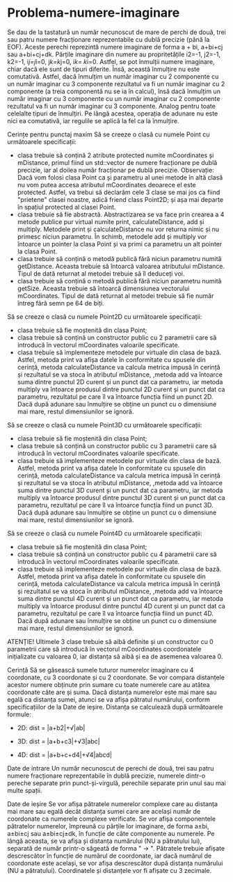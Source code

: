 # Problema-numere-imaginare
Se dau de la tastatură un număr necunoscut de mare de perchi de două, trei sau patru numere fracționare reprezentabile cu dublă precizie (până la EOF). Aceste perechi reprezintă numere imaginare de forma a + bi, a+bi+cj sau a+bi+cj+dk. Părțile imaginare din numere au propritetățile i2=-1, j2=-1, k2=-1, i*j=j*i=0, j*k=k*j=0, i*k= k*i=0. Astfel, se pot înmulții numere imaginare, chiar dacă ele sunt de tipuri diferite. Însă, această înmulțire nu este comutativă. Astfel, dacă înmulțim un număr imaginar cu 2 componente cu un număr imaginar cu 3 componente rezultatul va fi un număr imaginar cu 2 componente (a treia componentă nu se ia în calcul), însă dacă înmulțim un număr imaginar cu 3 componente cu un număr imaginar cu 2 componente rezultatul va fi un număr imaginar cu 3 componente. Analog pentru toate celelalte tipuri de înmulțiri. Pe lângă acestea, operația de adunare nu este nici ea comutativă, iar regulile se aplică la fel ca la înmulțire.


Cerințe pentru punctaj maxim
Să se creeze o clasă cu numele Point cu următoarele specificații:
- clasa trebuie să conțină 2 atribute protected numite mCoordinates și mDistance, primul fiind un std::vector de numere fracționare pe dublă precizie, iar al doilea număr fracționar pe dublă precizie. Observație: Dacă vom folosi clasa Point ca și parametru al unei metode în altă clasă nu vom putea accesa atributul mCoordinates deoarece el este protected. Astfel, va trebui să declarăm cele 3 clase se mai jos ca fiind "prietene" clasei noastre, adică friend class Point2D; și așa mai departe în spațiul protected al clasei Point.
- clasa trebuie să fie abstractă. Abstractizarea se va face prin crearea a 4 metode publice pur virtual numite print, calculateDistance, add și multiply. Metodele print și calculateDistance nu vor returna nimic și nu primesc niciun parametru. În schimb, metodele add și multiply vor întoarce un pointer la clasa Point și va primi ca parametru un alt pointer la clasa Point.
- clasa trebuie să conțină o metodă publică fără niciun parametru numită getDistance. Aceasta trebuie să întoarcă valoarea atributului mDistance. Tipul de dată returnat al metodei trebuie să îl deduceți voi.
- clasa trebuie să conțină o metodă publică fără niciun parametru numită getSize. Aceasta trebuie să întoarcă dimensiunea vectorului mCoordinates. Tipul de dată returnat al metodei trebuie să fie număr întreg fără semn pe 64 de biți.

Să se creeze o clasă cu numele Point2D cu următoarele specificații:
- clasa trebuie să fie moștenită din clasa Point;
- clasa trebuie să conțină un constructor public cu 2 parametrii care să introducă în vectorul mCoordinates valoarile specificate.
- clasa trebuie să implementeze metodele pur virtuale din clasa de bază. Astfel, metoda print va afișa datele în conformitate cu spusele din cerință, metoda calculateDistance va calcula metrica impusă în cerință și rezultatul se va stoca în atributul mDistance, ,metoda add va întoarce suma dintre punctul 2D curent și un punct dat ca parametru, iar metoda multiply va întoarce produsul dintre punctul 2D curent și un punct dat ca parametru, rezultatul pe care îl va întoarce funcția fiind un punct 2D. Dacă după adunare sau înmulțire se obține un punct cu o dimensiune mai mare, restul dimensiunilor se ignoră.

Să se creeze o clasă cu numele Point3D cu următoarele specificații:
- clasa trebuie să fie moștenită din clasa Point;
- clasa trebuie să conțină un constructor public cu 3 parametrii care să introducă în vectorul mCoordinates valoarile specificate.
- clasa trebuie să implementeze metodele pur virtuale din clasa de bază. Astfel, metoda print va afișa datele în conformitate cu spusele din cerință, metoda calculateDistance va calcula metrica impusă în cerință și rezultatul se va stoca în atributul mDistance, ,metoda add va întoarce suma dintre punctul 3D curent și un punct dat ca parametru, iar metoda multiply va întoarce produsul dintre punctul 3D curent și un punct dat ca parametru, rezultatul pe care îl va întoarce funcția fiind un punct 3D. Dacă după adunare sau înmulțire se obține un punct cu o dimensiune mai mare, restul dimensiunilor se ignoră.

Să se creeze o clasă cu numele Point4D cu următoarele specificații:
- clasa trebuie să fie moștenită din clasa Point;
- clasa trebuie să conțină un constructor public cu 4 parametrii care să introducă în vectorul mCoordinates valoarile specificate.
- clasa trebuie să implementeze metodele pur virtuale din clasa de bază. Astfel, metoda print va afișa datele în conformitate cu spusele din cerință, metoda calculateDistance va calcula metrica impusă în cerință și rezultatul se va stoca în atributul mDistance, ,metoda add va întoarce suma dintre punctul 4D curent și un punct dat ca parametru, iar metoda multiply va întoarce produsul dintre punctul 4D curent și un punct dat ca parametru, rezultatul pe care îl va întoarce funcția fiind un punct 4D. Dacă după adunare sau înmulțire se obține un punct cu o dimensiune mai mare, restul dimensiunilor se ignoră.

ATENȚIE! Ultimele 3 clase trebuie să aibă definite și un constructor cu 0 parametrii care să introducă în vectorul mCoordinates coordonatele inițializate cu valoarea 0, iar distanța să aibă și ea de asemenea valoarea 0.

Cerință
Să se găsească sumele tuturor numerelor imaginare cu 4 coordonate, cu 3 coordonate și cu 2 coordonate. Se vor compara distanțele acestor numere obținute prin sumare cu toate numerele care au atâtea coordonate câte are și suma. Dacă distanța numerelor este mai mare sau egală ca distanța sumei, atunci se va afișa pătratul numărului, conform specificațiilor de la Date de ieșire. Distanța se calculează după următoarele formule:
- 2D: dist = |a+b2|+√|ab|

- 3D: dist = |a+b+c3|+√3|abc|

- 4D: dist = |a+b+c+d4|+√4|abcd|

Date de intrare 
Un număr necunoscut de perechi de două, trei sau patru numere fracționare reprezentabile în dublă precizie, numerele dintr-o pereche separate prin punct-și-virgulă, perechile separate prin unul sau mai multe spații.

Date de ieșire 
Se vor afișa pătratele numerelor complexe care au distanța mai mare sau egală decât distanța sumei care are același număr de coordonate ca numerele complexe verificate. Se vor afișa componentele pătratelor numerelor, împreună cu părțile lor imaginare, de forma a±bi, a±bi±cj sau a±bi±cj±dk, în funcție de câte componente au numerele. Pe lângă aceasta, se va afișa și distanța numărului (NU a pătratului lui), separată de număr printr-o săgeată de forma " -> ". Pătratele trebuie afișate descrescător în funcție de numărul de coordonate, iar dacă numărul de coordonate este același, se vor afișa descrescător după distanța numărului (NU a pătratului). Coordinatele și distanțele vor fi afișate cu 3 zecimale.
